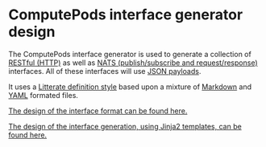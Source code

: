 # ComputePods interface generator design

<!-- toc -->

The ComputePods interface generator is used to generate a collection of 
[RESTful 
(HTTP)](https://en.wikipedia.org/wiki/Representational_state_transfer) as 
well as [NATS (publish/subscribe and 
request/response)](https://docs.nats.io/) interfaces. All of these
interfaces will use [JSON payloads](https://en.wikipedia.org/wiki/JSON).

It uses a [Litterate definition 
style](https://en.wikipedia.org/wiki/Literate_programming) based upon a 
mixture of [Markdown](https://en.wikipedia.org/wiki/Markdown) and 
[YAML](https://en.wikipedia.org/wiki/YAML) formated files. 

[The design of the interface format can be found here.](InterfaceFormat.md)

[The design of the interface generation, using Jinja2 templates, can be found here.](Generation.md)